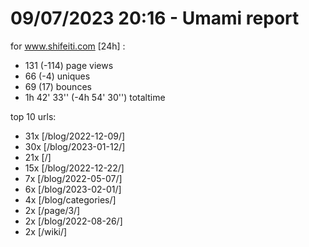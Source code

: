 # 09/07/2023 20:16 - Umami report
for www.shifeiti.com [24h] :

 - 131 (-114) page views
 - 66 (-4) uniques
 - 69 (17) bounces
 - 1h 42' 33'' (-4h 54' 30'') totaltime


top 10 urls:
 - 31x [/blog/2022-12-09/]
 - 30x [/blog/2023-01-12/]
 - 21x [/]
 - 15x [/blog/2022-12-22/]
 - 7x [/blog/2022-05-07/]
 - 6x [/blog/2023-02-01/]
 - 4x [/blog/categories/]
 - 2x [/page/3/]
 - 2x [/blog/2022-08-26/]
 - 2x [/wiki/]


